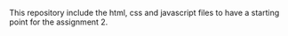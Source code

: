 This repository include the html, css and javascript files to have a starting point for the assignment 2. 
